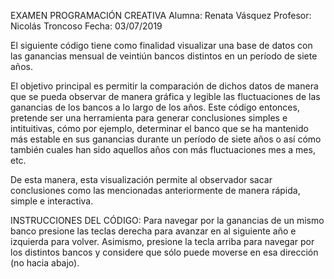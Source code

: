 EXAMEN PROGRAMACIÓN CREATIVA
 Alumna: Renata Vásquez
 Profesor: Nicolás Troncoso
 Fecha: 03/07/2019

El siguiente código tiene como finalidad visualizar una base de datos con las ganancias mensual de veintiún bancos distintos en un período de siete años. 

El objetivo principal es permitir la comparación de dichos datos de manera que se pueda observar de manera gráfica y legible las fluctuaciones de las ganancias de los bancos a lo largo de los años.
Este código entonces, pretende ser una herramienta para generar conclusiones simples e intituitivas, cómo por ejemplo, determinar el banco que se ha mantenido más estable en sus ganancias durante un período de siete años o así cómo también cuales  han sido aquellos años con más fluctuaciones mes a mes, etc. 

De esta manera, esta visualización permite al observador sacar conclusiones como las mencionadas anteriormente de manera rápida, simple e interactiva.
  
INSTRUCCIONES DEL CÓDIGO: 
Para navegar por la ganancias de un mismo banco presione las teclas derecha para avanzar en al siguiente año e izquierda para volver. Asimismo, presione la tecla arriba para navegar por los distintos bancos y considere que sólo puede moverse en esa dirección (no hacia abajo).



